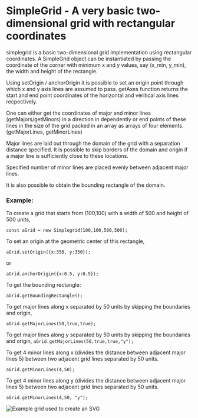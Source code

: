 # SimpleGrid - A very basic two-dimensional grid with rectangular coordinates

simplegrid is a basic two-dimensional grid implementation using rectangular coordinates. A SimpleGrid object can be instantiated by passing the coordinate of the corner with minimum x and y values, say (x_min, y_min), the width and height of the rectangle. 

Using setOrigin / anchorOrigin it is possible to set an origin point through which x and y axis lines are assumed to pass. getAxes function returns the start and end point coordinates of the horizontal and veritical axis lines recpectively.

One can either get the coordinates of major and minor lines (getMajors/getMinors) in a direction in dependently or end points of these lines in the size of the grid packed in an array as arrays of four elements. (getMajorLines, getMinorLines)

Major lines are laid out through the domain of the grid with a separation distance specified. It is possible to skip borders of the domain and origin if a major line is sufficiently close to these locations. 

Specified number of minor lines are placed evenly between adjacent major lines.

It is also possible to obtain the bounding rectangle of the domain.

### Example: 

To create a grid that starts from (100,100) with a width of 500 and height of 500 units, 

```const aGrid = new Simplegrid(100,100,500,500);```

To set an origin at the geometric center of this rectangle, 

```aGrid.setOrigin({x:350, y:350}); ```

or

```aGrid.anchorOrigin({x:0.5, y:0.5});```

To get the bounding rectangle: 

```aGrid.getBoundingRectangle();```

To get major lines along x separated by 50 units by skipping the boundaries and origin,

```aGrid.getMajorLines(50,true,true);```

To get major lines along y separated by 50 units by skipping the boundaries and origin,
```aGrid.getMajorLines(50,true,true,"y");```

To get 4 minor lines along x (divides the distance between adjacent major lines 5) between two adjacent grid lines separated by 50 units. 

```aGrid.getMinorLines(4,50);```

To get 4 minor lines along y (divides the distance between adjacent major lines 5) between two adjacent grid lines separated by 50 units. 

```aGrid.getMinorLines(4,50, "y");```

![Example grid used to create an SVG](./assets/images/example_grid.png?raw=true "Example grid")